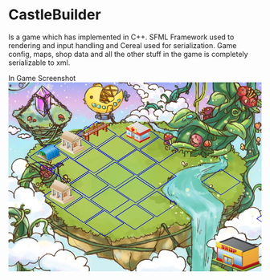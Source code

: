 # CastleBuilder

Is a game which has implemented in C++. SFML Framework used to rendering and input handling and Cereal used for serialization.
Game config, maps, shop data and all the other stuff in the game is completely serializable to xml.

In Game Screenshot
![Screenshot](CastleBuilder/InGame.png)

